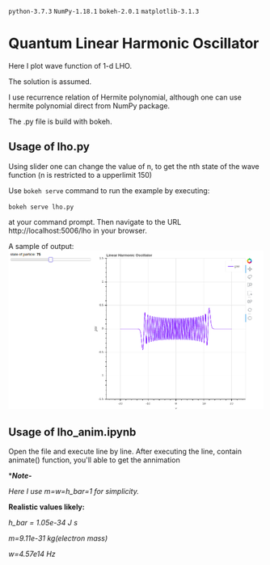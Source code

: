 `python-3.7.3` `NumPy-1.18.1` `bokeh-2.0.1` `matplotlib-3.1.3`

# Quantum Linear Harmonic Oscillator

Here I plot wave function of 1-d LHO.

The solution is assumed.

I use recurrence relation of Hermite polynomial, although one can use hermite polynomial direct from NumPy package.

The .py file is build with bokeh.

## Usage of lho.py

Using slider one can change the value of n, to get the nth state of the wave function (n is restricted to a upperlimit 150)

Use ``bokeh serve`` command to run the example by executing:

  ``bokeh serve lho.py``
  
 at your command prompt. Then navigate to the URL
    http://localhost:5006/lho
in your browser.

A sample of output:
![output](https://github.com/arabindo/QLho/blob/master/outimg/out_lho.png)


## Usage of lho_anim.ipynb

Open the file and execute line by line.
After executing the line, contain animate() function, you'll able to get the annimation

****Note-***

_Here I use m=w=h_bar=1 for simplicity._

**Realistic values likely:**

*h_bar = 1.05e-34 J s*

*m=9.11e-31 kg(electron mass)*

*w=4.57e14 Hz*
